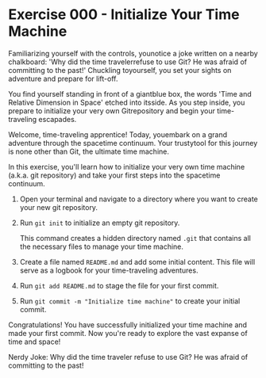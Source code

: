 # Exercise 000 - Initialize Your Time Machine

Familiarizing yourself with the controls, younotice a joke written on a 
nearby chalkboard: 'Why did the time travelerrefuse to use Git? He was 
afraid of committing to the past!' Chuckling toyourself, you set your 
sights on adventure and prepare for lift-off.

You find yourself standing in front of a giantblue box, the words 'Time 
and Relative Dimension in Space' etched into itsside. As you step inside, 
you prepare to initialize your very own Gitrepository and begin your 
time-traveling escapades.

Welcome, time-traveling apprentice! Today, youembark on a grand adventure 
through the spacetime continuum. Your trustytool for this journey is none 
other than Git, the ultimate time machine.

In this exercise, you'll learn how to initialize your very own time machine (a.k.a. git
repository) and take your first steps into the spacetime continuum.

1. Open your terminal and navigate to a directory where you want to create your new git
   repository.

2. Run `git init` to initialize an empty git repository.

   This command creates a hidden directory named `.git` that contains all the necessary
   files to manage your time machine.

3. Create a file named `README.md` and add some initial content. This file will serve as
   a logbook for your time-traveling adventures.

4. Run `git add README.md` to stage the file for your first commit.

5. Run `git commit -m "Initialize time machine"` to create your initial commit.

Congratulations! You have successfully initialized your time machine and made your first
commit. Now you're ready to explore the vast expanse of time and space!

Nerdy Joke: Why did the time traveler refuse to use Git? He was afraid of committing to
the past!

